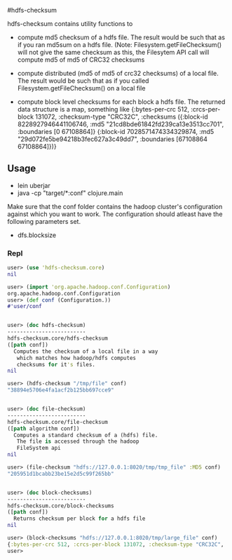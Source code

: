 #hdfs-checksum

hdfs-checksum contains utility functions to
   * compute md5 checksum of a hdfs file. The result would be such that as if you ran md5sum on a hdfs file. (Note: Filesystem.getFileChecksum() will not give the same checksum as this, the Filesytem API call will compute md5 of md5 of CRC32 checksums

   * compute distributed (md5 of md5 of crc32 checksums) of a local file. The result would be such that as if you called Filesystem.getFileChecksum() on a local file

   * compute block level checksums for each block a hdfs file. The returned data structure is a map, something like
      {:bytes-per-crc 512,
       :crcs-per-block 131072,
       :checksum-type "CRC32C",
       :checksums ({:block-id 8228927946441106746, :md5 "21cd8bde61842fd239ca13e3513cc701", :boundaries [0 67108864]} {:block-id 7028571474334329874, :md5 "29d072fe5be94218b3fec627a3c49dd7", :boundaries [67108864 67108864]})}



## Usage
* lein uberjar
* java -cp "target/*:conf" clojure.main

Make sure that the conf folder contains the hadoop cluster's configuration against which you want to work.
The configuration should atleast have the following parameters set.

* dfs.blocksize

### Repl
```clojure
user> (use 'hdfs-checksum.core)
nil

user> (import 'org.apache.hadoop.conf.Configuration)
org.apache.hadoop.conf.Configuration
user> (def conf (Configuration.))
#'user/conf


user> (doc hdfs-checksum)
-------------------------
hdfs-checksum.core/hdfs-checksum
([path conf])
  Computes the checksum of a local file in a way
   which matches how hadoop/hdfs computes
   checksums for it's files.
nil

user> (hdfs-checksum "/tmp/file" conf)
"38894e5706e4fa1acf2b125bb697cce9"


user> (doc file-checksum)
-------------------------
hdfs-checksum.core/file-checksum
([path algorithm conf])
  Computes a standard checksum of a (hdfs) file.
   The file is accessed through the hadoop
   FileSystem api
nil

user> (file-checksum "hdfs://127.0.0.1:8020/tmp/tmp_file" :MD5 conf)
"205951d1bcabb23be15e2d5c99f265bb"


user> (doc block-checksums)
-------------------------
hdfs-checksum.core/block-checksums
([path conf])
  Returns checksum per block for a hdfs file
nil

user> (block-checksums "hdfs://127.0.0.1:8020/tmp/large_file" conf)
{:bytes-per-crc 512, :crcs-per-block 131072, :checksum-type "CRC32C", :checksums ({:block-id 8228927946441106746, :md5 "21cd8bde61842fd239ca13e3513cc701", :boundaries [0 67108864]} {:block-id 7028571474334329874, :md5 "29d072fe5be94218b3fec627a3c49dd7", :boundaries [67108864 67108864]})}
user>
```